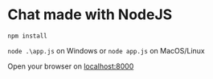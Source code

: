 # Chat made with NodeJS
```npm install```

```node .\app.js``` on Windows or ```node app.js``` on MacOS/Linux

Open your browser on [localhost:8000](https://localhost:8000)
